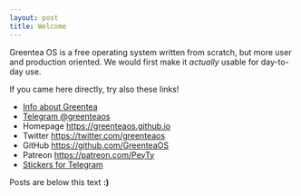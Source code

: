 ```yaml
---
layout: post
title: Welcome
---
```


Greentea OS is a free operating system written from scratch, but more user and production oriented. We would first make it *actually* usable for day-to-day use.

If you came here directly, try also these links!

- [Info about Greentea](https://greenteaos.github.io/wiki/)
- [Telegram @greenteaos](https://t.me/greenteaos)
- Homepage <https://greenteaos.github.io>
- Twitter <https://twitter.com/greenteaos>
- GitHub <https://github.com/GreenteaOS>
- Patreon <https://patreon.com/PeyTy>
- [Stickers for Telegram](https://t.me/addstickers/Greentea_OS)

Posts are below this text **:)**
